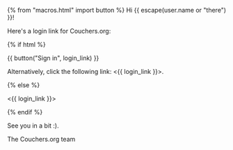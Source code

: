 {% from "macros.html" import button %}
Hi {{ escape(user.name or "there") }}!

Here's a login link for Couchers.org:

{% if html %}

{{ button("Sign in", login_link) }}

Alternatively, click the following link: <{{ login_link }}>.

{% else %}

<{{ login_link }}>

{% endif %}

See you in a bit :).

The Couchers.org team
